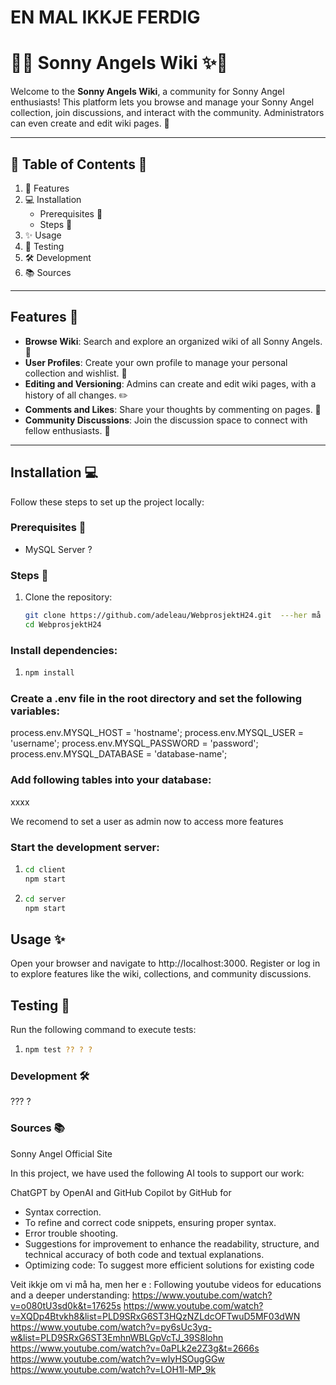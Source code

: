 # EN MAL IKKJE FERDIG #

# 🌸✨ Sonny Angels Wiki ✨🌸  

Welcome to the **Sonny Angels Wiki**, a community for Sonny Angel enthusiasts! This platform lets you browse and manage your Sonny Angel collection, join discussions, and interact with the community. Administrators can even create and edit wiki pages. 🎀

---

## 💖 Table of Contents 💖  

1. 🌟 Features
2. 💻 Installation
   - Prerequisites 🌸
   - Steps 🌷
3. ✨ Usage 
4. 🧸 Testing
5. 🛠️ Development
6. 📚 Sources 

---

## Features 🌟

- **Browse Wiki**: Search and explore an organized wiki of all Sonny Angels. 🐤
- **User Profiles**: Create your own profile to manage your personal collection and wishlist. 🎁
- **Editing and Versioning**: Admins can create and edit wiki pages, with a history of all changes. ✏️
- **Comments and Likes**: Share your thoughts by commenting on pages. 💬
- **Community Discussions**: Join the discussion space to connect with fellow enthusiasts. 🌸

---

##  Installation 💻

Follow these steps to set up the project locally:

### Prerequisites 🌸 
- MySQL Server ?

### Steps 🌷 

1. Clone the repository:
   ```bash
   git clone https://github.com/adeleau/WebprosjektH24.git  ---her må vi gjer gurotull til main branch
   cd WebprosjektH24

### Install dependencies:

1. ```bash
   npm install


### Create a .env file in the root directory and set the following variables:

process.env.MYSQL_HOST = 'hostname';
process.env.MYSQL_USER = 'username';
process.env.MYSQL_PASSWORD = 'password';
process.env.MYSQL_DATABASE = 'database-name';


### Add following tables into your database: 

xxxx

We recomend to set a user as admin now to access more features

### Start the development server:

1. ```bash
   cd client
   npm start
   
2. ```bash
   cd server
   npm start

## Usage ✨
Open your browser and navigate to http://localhost:3000.
Register or log in to explore features like the wiki, collections, and community discussions.

## Testing 🧸 
Run the following command to execute tests:

1. ```bash
   npm test ?? ? ? 

### Development 🛠️

??? ? 

### Sources 📚
Sonny Angel Official Site

In this project, we have used the following AI tools to support our work:

ChatGPT by OpenAI and GitHub Copilot by GitHub for 
- Syntax correction.
- To refine and correct code snippets, ensuring proper syntax.
- Error trouble shooting.
- Suggestions for improvement to enhance the readability, structure, and technical accuracy of both code and textual explanations.
- Optimizing code: To suggest more efficient solutions for existing code

Veit ikkje om vi må ha, men her e : 
Following youtube videos for educations and a deeper understanding: 
https://www.youtube.com/watch?v=o080tU3sd0k&t=17625s
https://www.youtube.com/watch?v=XQDp4Btvkh8&list=PLD9SRxG6ST3HQzNZLdcOFTwuD5MF03dWN 
https://www.youtube.com/watch?v=py6sUc3yq-w&list=PLD9SRxG6ST3EmhnWBLGpVcTJ_39S8lohn
https://www.youtube.com/watch?v=0aPLk2e2Z3g&t=2666s
https://www.youtube.com/watch?v=wIyHSOugGGw
https://www.youtube.com/watch?v=LOH1l-MP_9k
